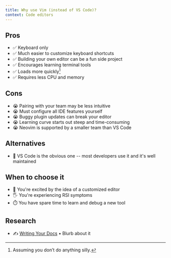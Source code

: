 ```yaml
---
title: Why use Vim (instead of VS Code)?
context: Code editors
---
```


<!-- 
## What is Vim?
## What problems does it solve?
## What problems does it *not* solve?
-->

## Pros

- ✅ Keyboard only
- ✅ Much easier to customize keyboard shortcuts
- ✅ Building your own editor can be a fun side project
- ✅ Encourages learning terminal tools
- ✅ Loads more quickly[^1]
- ✅ Requires less CPU and memory

## Cons

- 😭 Pairing with your team may be less intuitive
- 😭 Must configure all IDE features yourself
- 😭 Buggy plugin updates can break your editor
- 😭 Learning curve starts out steep and time-consuming
- 😭 Neovim is supported by a smaller team than VS Code

## Alternatives

- 🐘 VS Code is the obvious one -- most developers use it and it's well maintained

## When to choose it

- 🥳 You're excited by the idea of a customized editor
- 🖐️ You're experiencing RSI symptoms
- ⏱️ You have spare time to learn and debug a new tool

## Research

- ✍️ [Writing Your Docs][1] • Blurb about it

<!-- TODO:
- video about expressiveness vs discoverability 
-->


[^1]:	Assuming you don’t do anything silly. 

[1]:	https://www.mkdocs.org/user-guide/writing-your-docs/